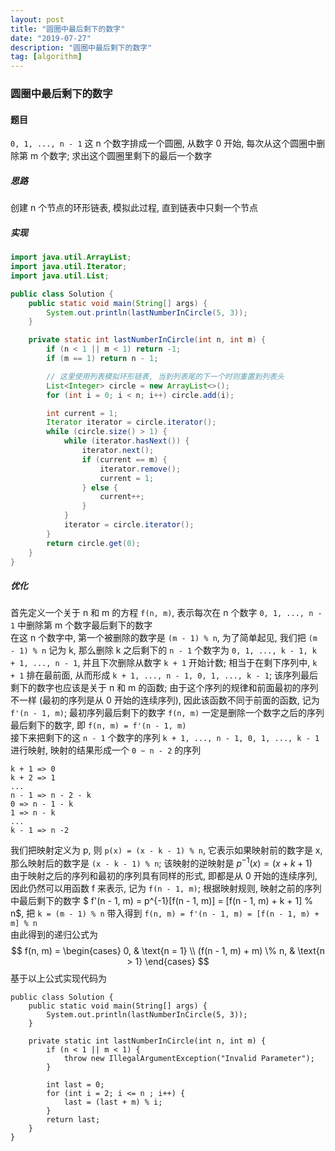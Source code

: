 ```yaml
---
layout: post
title: "圆圈中最后剩下的数字"
date: "2019-07-27"
description: "圆圈中最后剩下的数字"
tag: [algorithm]
---
```


### 圆圈中最后剩下的数字

#### 题目
`0, 1, ..., n - 1` 这 n 个数字排成一个圆圈, 从数字 0 开始, 每次从这个圆圈中删除第 m 个数字; 求出这个圆圈里剩下的最后一个数字


##### 思路
创建 n 个节点的环形链表, 模拟此过程, 直到链表中只剩一个节点

##### 实现
```Java
import java.util.ArrayList;
import java.util.Iterator;
import java.util.List;

public class Solution {
    public static void main(String[] args) {
        System.out.println(lastNumberInCircle(5, 3));
    }

    private static int lastNumberInCircle(int n, int m) {
        if (n < 1 || m < 1) return -1;
        if (m == 1) return n - 1;

        // 这里使用列表模拟环形链表, 当到列表尾的下一个时则重置到列表头
        List<Integer> circle = new ArrayList<>();
        for (int i = 0; i < n; i++) circle.add(i);

        int current = 1;
        Iterator iterator = circle.iterator();
        while (circle.size() > 1) {
            while (iterator.hasNext()) {
                iterator.next();
                if (current == m) {
                    iterator.remove();
                    current = 1;
                } else {
                    current++;
                }
            }
            iterator = circle.iterator();
        }
        return circle.get(0);
    }
}
```

##### 优化
首先定义一个关于 n 和 m 的方程 `f(n, m)`, 表示每次在 n 个数字 `0, 1, ..., n - 1` 中删除第 m 个数字最后剩下的数字  
在这 n 个数字中, 第一个被删除的数字是 `(m - 1) % n`, 为了简单起见, 我们把 `(m - 1) % n` 记为 k, 那么删除 k 之后剩下的 `n - 1` 个数字为 `0, 1, ..., k - 1, k + 1, ..., n - 1`, 并且下次删除从数字 `k + 1` 开始计数; 相当于在剩下序列中, `k + 1` 排在最前面, 从而形成 `k + 1, ..., n - 1, 0, 1, ..., k - 1`; 该序列最后剩下的数字也应该是关于 n 和 m 的函数; 由于这个序列的规律和前面最初的序列不一样 (最初的序列是从 0 开始的连续序列), 因此该函数不同于前面的函数, 记为 `f'(n - 1, m)`; 最初序列最后剩下的数字 `f(n, m)` 一定是删除一个数字之后的序列最后剩下的数字, 即 `f(n, m) = f'(n - 1, m)`  
接下来把剩下的这 `n - 1` 个数字的序列 `k + 1, ..., n - 1, 0, 1, ..., k - 1` 进行映射, 映射的结果形成一个 `0 ~ n - 2` 的序列
```
k + 1 => 0
k + 2 => 1
...
n - 1 => n - 2 - k
0 => n - 1 - k
1 => n - k
...
k - 1 => n -2
```
我们把映射定义为 p, 则 `p(x) = (x - k - 1) % n`, 它表示如果映射前的数字是 x, 那么映射后的数字是 `(x - k - 1) % n`; 该映射的逆映射是 $p^{-1}(x) = (x + k + 1) % n$  
由于映射之后的序列和最初的序列具有同样的形式, 即都是从 0 开始的连续序列, 因此仍然可以用函数 f 来表示, 记为 `f(n - 1, m)`; 根据映射规则, 映射之前的序列中最后剩下的数字 $ f'(n - 1, m) = p^{-1}[f(n - 1, m)] = [f(n - 1, m) + k + 1] % n$, 把 `k = (m - 1) % n` 带入得到 `f(n, m) = f'(n - 1, m) = [f(n - 1, m) + m] % n`  
由此得到的递归公式为
$$
f(n, m) =
\begin{cases}
0, & \text{n = 1} \\
(f(n - 1, m) + m) \% n, & \text{n > 1}
\end{cases}
$$
基于以上公式实现代码为
```
public class Solution {
    public static void main(String[] args) {
        System.out.println(lastNumberInCircle(5, 3));
    }

    private static int lastNumberInCircle(int n, int m) {
        if (n < 1 || m < 1) {
            throw new IllegalArgumentException("Invalid Parameter");
        }

        int last = 0;
        for (int i = 2; i <= n ; i++) {
            last = (last + m) % i;
        }
        return last;
    }
}
```
